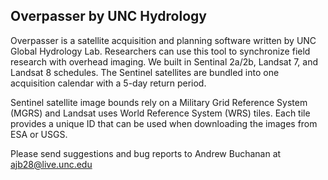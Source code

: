 ## Overpasser by UNC Hydrology

Overpasser is a satellite acquisition and planning software written by UNC Global Hydrology Lab. 
Researchers can use this tool to synchronize field research with overhead imaging. We built in Sentinal 2a/2b, Landsat 7, and Landsat 8 schedules. 
The Sentinel satellites are bundled into one acquisition calendar with a 5-day return period. 

Sentinel satellite image bounds rely on a Military Grid Reference System (MGRS) and Landsat uses World Reference System (WRS) tiles. 
Each tile provides a unique ID that can be used when downloading the images from ESA or USGS. 

Please send suggestions and bug reports to Andrew Buchanan at ajb28@live.unc.edu
